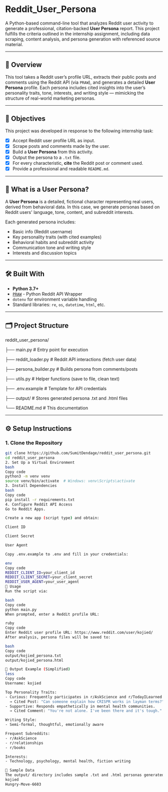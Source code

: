 # Reddit_User_Persona

A Python-based command-line tool that analyzes Reddit user activity to generate a professional, citation-backed **User Persona** report. This project fulfills the criteria outlined in the internship assignment, including data scraping, content analysis, and persona generation with referenced source material.

---

## 📌 Overview

This tool takes a Reddit user’s profile URL, extracts their public posts and comments using the Reddit API (via `PRAW`), and generates a detailed **User Persona** profile. Each persona includes cited insights into the user’s personality traits, tone, interests, and writing style — mimicking the structure of real-world marketing personas.

---

## 🎯 Objectives

This project was developed in response to the following internship task:

- [x] Accept Reddit user profile URL as input.
- [x] Scrape posts and comments made by the user.
- [x] Build a **User Persona** from this activity.
- [x] Output the persona to a `.txt` file.
- [x] For every characteristic, **cite** the Reddit post or comment used.
- [x] Provide a professional and readable `README.md`.

---

## 🧠 What is a User Persona?

A **User Persona** is a detailed, fictional character representing real users, derived from behavioral data. In this case, we generate personas based on Reddit users' language, tone, content, and subreddit interests.

Each generated persona includes:
- Basic info (Reddit username)
- Key personality traits (with cited examples)
- Behavioral habits and subreddit activity
- Communication tone and writing style
- Interests and discussion topics

---

## 🛠️ Built With

- **Python 3.7+**
- [`PRAW`](https://praw.readthedocs.io/) - Python Reddit API Wrapper
- `dotenv` for environment variable handling
- Standard libraries: `re`, `os`, `datetime`, `html`, etc.

---

## 🗂️ Project Structure

reddit_user_persona/


├── main.py # Entry point for execution

├── reddit_loader.py # Reddit API interactions (fetch user data) 

├── persona_builder.py # Builds persona from comments/posts

├── utils.py # Helper functions (save to file, clean text) 

├── .env.example # Template for API credentials 

├── output/ # Stores generated persona .txt and .html files 

└── README.md # This documentation



---

## ⚙️ Setup Instructions

### 1. Clone the Repository

```bash
git clone https://github.com/SumitDendage/reddit_user_persona.git
cd reddit_user_persona
2. Set Up a Virtual Environment
bash
Copy code
python3 -m venv venv
source venv/bin/activate  # Windows: venv\Scripts\activate
3. Install Dependencies
bash
Copy code
pip install -r requirements.txt
4. Configure Reddit API Access
Go to Reddit Apps.

Create a new app (script type) and obtain:

Client ID

Client Secret

User Agent

Copy .env.example to .env and fill in your credentials:

env
Copy code
REDDIT_CLIENT_ID=your_client_id
REDDIT_CLIENT_SECRET=your_client_secret
REDDIT_USER_AGENT=your_user_agent
🚀 Usage
Run the script via:

bash
Copy code
python main.py
When prompted, enter a Reddit profile URL:

ruby
Copy code
Enter Reddit user profile URL: https://www.reddit.com/user/kojied/
After analysis, persona files will be saved to:

bash
Copy code
output/kojied_persona.txt
output/kojied_persona.html

📝 Output Example (Simplified)
less
Copy code
Username: kojied

Top Personality Traits:
- Curious: Frequently participates in r/AskScience and r/TodayILearned
  → Cited Post: "Can someone explain how CRISPR works in layman terms?"
- Supportive: Responds empathetically in mental health communities.
  → Cited Comment: "You're not alone. I've been there and it's tough."

Writing Style:
- Semi-formal, thoughtful, emotionally aware

Frequent Subreddits:
- r/AskScience
- r/relationships
- r/books

Interests:
- Technology, psychology, mental health, fiction writing

📁 Sample Data
The output/ directory includes sample .txt and .html personas generated from public Reddit profiles such as:
kojied
Hungry-Move-6603


